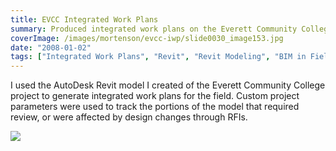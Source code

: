 ```yaml
---
title: EVCC Integrated Work Plans
summary: Produced integrated work plans on the Everett Community College project
coverImage: /images/mortenson/evcc-iwp/slide0030_image153.jpg
date: "2008-01-02"
tags: ["Integrated Work Plans", "Revit", "Revit Modeling", "BIM in Field"]
---
```


I used the AutoDesk Revit model I created of the Everett Community College project to generate integrated work plans for the field. Custom project parameters were used to track the portions of the model that required review, or were affected by design changes through RFIs.

![](/images/mortenson/evcc-iwp/slide0030_image151.jpg)
